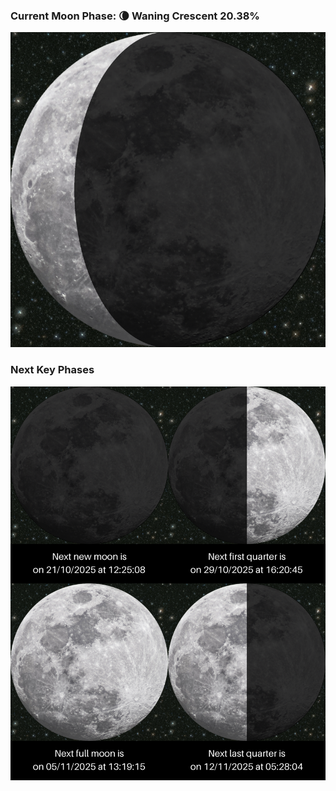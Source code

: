 ### Current Moon Phase: 🌘 Waning Crescent 20.38%
![Moon Phase](moonphase.png)
### Next Key Phases
![Gallery](gallery.png)